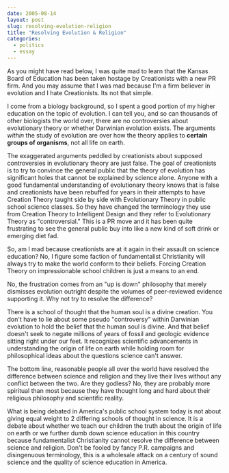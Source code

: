 ```yaml
---
date: 2005-08-14
layout: post
slug: resolving-evolution-religion
title: "Resolving Evolution & Religion"
categories:
  - politics
  - essay
---
```


As you might have read below, I was quite mad to learn that the Kansas Board of Education has been taken hostage by Creationists with a new PR firm. And you may assume that I was mad because I'm a firm believer in evolution and I hate Creationists. Its not that simple.

I come from a biology background, so I spent a good portion of my higher education on the topic of evolution. I can tell you, and so can thousands of other biologists the world over, there are no controversies about evolutionary theory or whether Darwinian evolution exists. The arguments _within_ the study of evolution are over how the theory applies to **certain groups of organisms**, not all life on earth.

The exaggerated arguments peddled by creationists about supposed controversies in evolutionary theory are just false. The goal of creationists is to try to convince the general public that the theory of evolution has significant holes that cannot be explained by science alone. Anyone with a good fundamental understanding of evolutionary theory knows that is false and creationists have been rebuffed for years in their attempts to have Creation Theory taught side by side with Evolutionary Theory in public school science classes. So they have changed the terminology they use from Creation Theory to Intelligent Design and they refer to Evolutionary Theory as "controversial." This is a PR move and it has been quite frustrating to see the general public buy into like a new kind of soft drink or emerging diet fad.

So, am I mad because creationists are at it again in their assault on science education? No, I figure some faction of fundamentalist Christianity will always try to make the world conform to their beliefs. Forcing Creation Theory on impressionable school children is just a means to an end.

No, the frustration comes from an "up is down" philosophy that merely dismisses evolution outright despite the volumes of peer-reviewed evidence supporting it. Why not try to resolve the difference?

There is a school of thought that the human soul is a divine creation. You don't have to lie about some pseudo "controversy" within Darwinian evolution to hold the belief that the human soul is divine. And that belief doesn't seek to negate millions of years of fossil and geologic evidence sitting right under our feet. It recognizes scientific advancements in understanding the origin of life on earth while holding room for philosophical ideas about the questions science can't answer.

The bottom line, reasonable people all over the world have resolved the difference between science and religion and they live their lives without any conflict between the two. Are they godless? No, they are probably more spiritual than most because they have thought long and hard about their religious philosophy and scientific reality.

What is being debated in America's public school system today is not about giving equal weight to 2 differing schools of thought in science. It is a debate about whether we teach our children the truth about the origin of life on earth or we further dumb down science education in this country because fundamentalist Christianity cannot resolve the difference between science and religion. Don't be fooled by fancy P.R. campaigns and disingenuous terminology, this is a wholesale attack on a century of sound science and the quality of science education in America.
